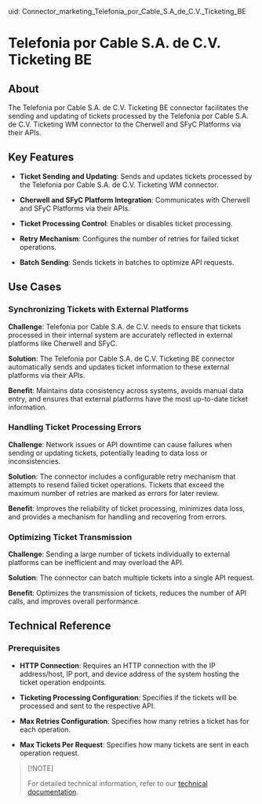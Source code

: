 uid: Connector_marketing_Telefonia_por_Cable_S.A_de_C.V._Ticketing_BE

# Telefonia por Cable S.A. de C.V. Ticketing BE

## About

The Telefonia por Cable S.A. de C.V. Ticketing BE connector facilitates the sending and updating of tickets processed by the Telefonia por Cable S.A. de C.V. Ticketing WM connector to the Cherwell and SFyC Platforms via their APIs.

## Key Features

* **Ticket Sending and Updating**: Sends and updates tickets processed by the Telefonia por Cable S.A. de C.V. Ticketing WM connector.

* **Cherwell and SFyC Platform Integration**: Communicates with Cherwell and SFyC Platforms via their APIs.

* **Ticket Processing Control**: Enables or disables ticket processing.

* **Retry Mechanism**: Configures the number of retries for failed ticket operations.

* **Batch Sending**: Sends tickets in batches to optimize API requests.

## Use Cases

### Synchronizing Tickets with External Platforms

**Challenge**: Telefonia por Cable S.A. de C.V. needs to ensure that tickets processed in their internal system are accurately reflected in external platforms like Cherwell and SFyC.

**Solution**: The Telefonia por Cable S.A. de C.V. Ticketing BE connector automatically sends and updates ticket information to these external platforms via their APIs.

**Benefit**: Maintains data consistency across systems, avoids manual data entry, and ensures that external platforms have the most up-to-date ticket information.

### Handling Ticket Processing Errors

**Challenge**: Network issues or API downtime can cause failures when sending or updating tickets, potentially leading to data loss or inconsistencies.

**Solution**: The connector includes a configurable retry mechanism that attempts to resend failed ticket operations. Tickets that exceed the maximum number of retries are marked as errors for later review.

**Benefit**: Improves the reliability of ticket processing, minimizes data loss, and provides a mechanism for handling and recovering from errors.

### Optimizing Ticket Transmission

**Challenge**: Sending a large number of tickets individually to external platforms can be inefficient and may overload the API.

**Solution**: The connector can batch multiple tickets into a single API request.

**Benefit**: Optimizes the transmission of tickets, reduces the number of API calls, and improves overall performance.

## Technical Reference

### Prerequisites

* **HTTP Connection**: Requires an HTTP connection with the IP address/host, IP port, and device address of the system hosting the ticket operation endpoints.

* **Ticketing Processing Configuration**: Specifies if the tickets will be processed and sent to the respective API.

* **Max Retries Configuration**: Specifies how many retries a ticket has for each operation.

* **Max Tickets Per Request**: Specifies how many tickets are sent in each operation request.

>   \[!NOTE\]
>
>   For detailed technical information, refer to our [technical documentation](xref:Connector_help_Telefonia_por_Cable_S.A_de_C.V._Ticketing_BE).
